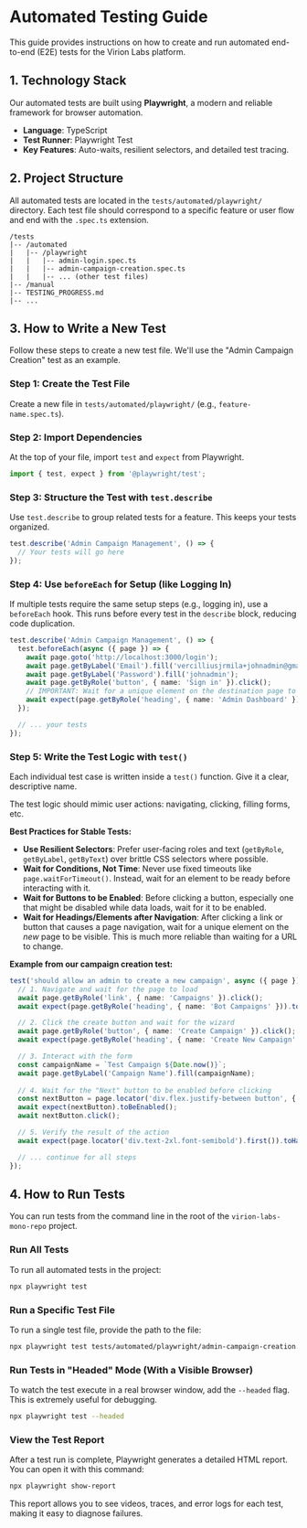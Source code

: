 # Automated Testing Guide

This guide provides instructions on how to create and run automated end-to-end (E2E) tests for the Virion Labs platform.

## 1. Technology Stack

Our automated tests are built using **Playwright**, a modern and reliable framework for browser automation.

- **Language**: TypeScript
- **Test Runner**: Playwright Test
- **Key Features**: Auto-waits, resilient selectors, and detailed test tracing.

## 2. Project Structure

All automated tests are located in the `tests/automated/playwright/` directory. Each test file should correspond to a specific feature or user flow and end with the `.spec.ts` extension.

```
/tests
|-- /automated
|   |-- /playwright
|   |   |-- admin-login.spec.ts
|   |   |-- admin-campaign-creation.spec.ts
|   |   |-- ... (other test files)
|-- /manual
|-- TESTING_PROGRESS.md
|-- ...
```

## 3. How to Write a New Test

Follow these steps to create a new test file. We'll use the "Admin Campaign Creation" test as an example.

### Step 1: Create the Test File

Create a new file in `tests/automated/playwright/` (e.g., `feature-name.spec.ts`).

### Step 2: Import Dependencies

At the top of your file, import `test` and `expect` from Playwright.

```typescript
import { test, expect } from '@playwright/test';
```

### Step 3: Structure the Test with `test.describe`

Use `test.describe` to group related tests for a feature. This keeps your tests organized.

```typescript
test.describe('Admin Campaign Management', () => {
  // Your tests will go here
});
```

### Step 4: Use `beforeEach` for Setup (like Logging In)

If multiple tests require the same setup steps (e.g., logging in), use a `beforeEach` hook. This runs before every test in the `describe` block, reducing code duplication.

```typescript
test.describe('Admin Campaign Management', () => {
  test.beforeEach(async ({ page }) => {
    await page.goto('http://localhost:3000/login');
    await page.getByLabel('Email').fill('vercilliusjrmila+johnadmin@gmail.com');
    await page.getByLabel('Password').fill('johnadmin');
    await page.getByRole('button', { name: 'Sign in' }).click();
    // IMPORTANT: Wait for a unique element on the destination page to appear
    await expect(page.getByRole('heading', { name: 'Admin Dashboard' })).toBeVisible({ timeout: 20000 });
  });

  // ... your tests
});
```

### Step 5: Write the Test Logic with `test()`

Each individual test case is written inside a `test()` function. Give it a clear, descriptive name.

The test logic should mimic user actions: navigating, clicking, filling forms, etc.

**Best Practices for Stable Tests:**
- **Use Resilient Selectors**: Prefer user-facing roles and text (`getByRole`, `getByLabel`, `getByText`) over brittle CSS selectors where possible.
- **Wait for Conditions, Not Time**: Never use fixed timeouts like `page.waitForTimeout()`. Instead, wait for an element to be ready before interacting with it.
- **Wait for Buttons to be Enabled**: Before clicking a button, especially one that might be disabled while data loads, wait for it to be enabled.
- **Wait for Headings/Elements after Navigation**: After clicking a link or button that causes a page navigation, wait for a unique element on the *new* page to be visible. This is much more reliable than waiting for a URL to change.

**Example from our campaign creation test:**

```typescript
test('should allow an admin to create a new campaign', async ({ page }) => {
  // 1. Navigate and wait for the page to load
  await page.getByRole('link', { name: 'Campaigns' }).click();
  await expect(page.getByRole('heading', { name: 'Bot Campaigns' })).toBeVisible({ timeout: 20000 });

  // 2. Click the create button and wait for the wizard
  await page.getByRole('button', { name: 'Create Campaign' }).click();
  await expect(page.getByRole('heading', { name: 'Create New Campaign' })).toBeVisible({ timeout: 20000 });

  // 3. Interact with the form
  const campaignName = `Test Campaign ${Date.now()}`;
  await page.getByLabel('Campaign Name').fill(campaignName);
  
  // 4. Wait for the "Next" button to be enabled before clicking
  const nextButton = page.locator('div.flex.justify-between button', { hasText: 'Next' });
  await expect(nextButton).toBeEnabled();
  await nextButton.click();

  // 5. Verify the result of the action
  await expect(page.locator('div.text-2xl.font-semibold').first()).toHaveText('Placement & Schedule', { timeout: 10000 });

  // ... continue for all steps
});
```

## 4. How to Run Tests

You can run tests from the command line in the root of the `virion-labs-mono-repo` project.

### Run All Tests

To run all automated tests in the project:
```bash
npx playwright test
```

### Run a Specific Test File

To run a single test file, provide the path to the file:
```bash
npx playwright test tests/automated/playwright/admin-campaign-creation.spec.ts
```

### Run Tests in "Headed" Mode (With a Visible Browser)

To watch the test execute in a real browser window, add the `--headed` flag. This is extremely useful for debugging.
```bash
npx playwright test --headed
```

### View the Test Report

After a test run is complete, Playwright generates a detailed HTML report. You can open it with this command:
```bash
npx playwright show-report
```
This report allows you to see videos, traces, and error logs for each test, making it easy to diagnose failures. 